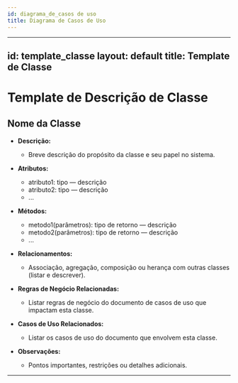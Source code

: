 ```yaml
---
id: diagrama_de_casos de uso
title: Diagrama de Casos de Uso
---
```


---
id: template_classe
layout: default
title: Template de Classe
---

# Template de Descrição de Classe

## Nome da Classe

- **Descrição:**
  - Breve descrição do propósito da classe e seu papel no sistema.

- **Atributos:**
  - atributo1: tipo — descrição
  - atributo2: tipo — descrição
  - ...

- **Métodos:**
  - metodo1(parâmetros): tipo de retorno — descrição
  - metodo2(parâmetros): tipo de retorno — descrição
  - ...

- **Relacionamentos:**
  - Associação, agregação, composição ou herança com outras classes (listar e descrever).

- **Regras de Negócio Relacionadas:**
  - Listar regras de negócio do documento de casos de uso que impactam esta classe.

- **Casos de Uso Relacionados:**
  - Listar os casos de uso do documento que envolvem esta classe.

- **Observações:**
  - Pontos importantes, restrições ou detalhes adicionais.

---
